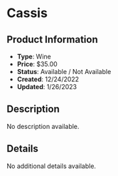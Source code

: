 # Cassis

## Product Information
- **Type**: Wine
- **Price**: $35.00
- **Status**: Available / Not Available
- **Created**: 12/24/2022
- **Updated**: 1/26/2023

## Description
No description available.



## Details
No additional details available.
